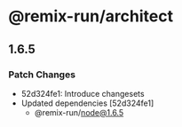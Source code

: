 # @remix-run/architect

## 1.6.5

### Patch Changes

- 52d324fe1: Introduce changesets
- Updated dependencies [52d324fe1]
  - @remix-run/node@1.6.5
